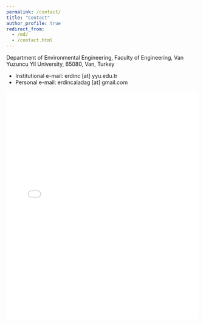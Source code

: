```yaml
---
permalink: /contact/
title: "Contact"
author_profile: true
redirect_from: 
  - /md/
  - /contact.html
---
```



Department of Environmental Engineering, Faculty of Engineering, Van Yuzuncu Yil University, 65080, Van, Turkey

* Institutional e-mail: erdinc [at] yyu.edu.tr
* Personal e-mail: erdincaladag [at] gmail.com

<iframe src="/talkmap/map.html" height="600" width="100%" style="border:none;"></iframe>

